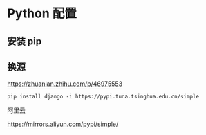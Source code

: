 # Python 配置

## 安装 pip



## 换源

https://zhuanlan.zhihu.com/p/46975553

```text
pip install django -i https://pypi.tuna.tsinghua.edu.cn/simple
```

阿里云

https://mirrors.aliyun.com/pypi/simple/

